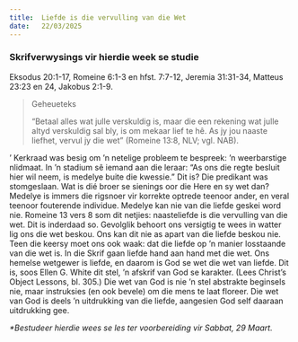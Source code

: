 ```yaml
---
title:  Liefde is die vervulling van die Wet
date:   22/03/2025
---
```


### Skrifverwysings vir hierdie week se studie

Eksodus 20:1-17, Romeine 6:1-3 en hfst. 7:7-12, Jeremia 31:31-34, Matteus 23:23 en 24, Jakobus 2:1-9.

> <p>Geheueteks</p>
> “Betaal alles wat julle verskuldig is, maar die een rekening wat julle altyd verskuldig sal bly, is om mekaar lief te hê. As jy jou naaste liefhet, vervul jy die wet” (Romeine 13:8, NLV; vgl. NAB).

’ Kerkraad was besig om ’n netelige probleem te bespreek: ’n weerbarstige nlidmaat. In ’n stadium sê iemand aan die leraar: “As ons die regte besluit hier wil neem, is medelye buite die kwessie.” Dit is? Die predikant was stomgeslaan. Wat is dié broer se sienings oor die Here en sy wet dan? Medelye is immers die rigsnoer vir korrekte optrede teenoor ander, en veral teenoor fouterende individue. Medelye kan nie van die liefde geskei word nie. Romeine 13 vers 8 som dit netjies: naasteliefde is die vervulling van die wet. Dit is inderdaad so. Gevolglik behoort ons versigtig te wees in watter lig ons die wet beskou. Ons kan dit nie as apart van die liefde beskou nie. Teen die keersy moet ons ook waak: dat die liefde op ’n manier losstaande van die wet is. In die Skrif gaan liefde hand aan hand met die wet. Ons hemelse wetgewer is liefde, en daarom is God se wet die wet van liefde. Dit is, soos Ellen G. White dit stel, ’n afskrif van God se karakter. (Lees Christ’s Object Lessons, bl. 305.) Die wet van God is nie ’n stel abstrakte beginsels nie, maar instruksies (en ook bevele) om die mens te laat floreer. Die wet van God is deels ’n uitdrukking van die liefde, aangesien God self daaraan uitdrukking gee.

_*Bestudeer hierdie wees se les ter voorbereiding vir Sabbat, 29 Maart._